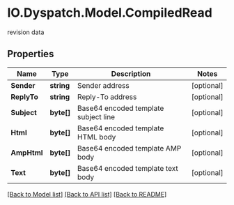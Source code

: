 # IO.Dyspatch.Model.CompiledRead
revision data
## Properties

Name | Type | Description | Notes
------------ | ------------- | ------------- | -------------
**Sender** | **string** | Sender address | [optional] 
**ReplyTo** | **string** | Reply-To address | [optional] 
**Subject** | **byte[]** | Base64 encoded template subject line | [optional] 
**Html** | **byte[]** | Base64 encoded template HTML body | [optional] 
**AmpHtml** | **byte[]** | Base64 encoded template AMP body | [optional] 
**Text** | **byte[]** | Base64 encoded template text body | [optional] 

[[Back to Model list]](../README.md#documentation-for-models) [[Back to API list]](../README.md#documentation-for-api-endpoints) [[Back to README]](../README.md)


